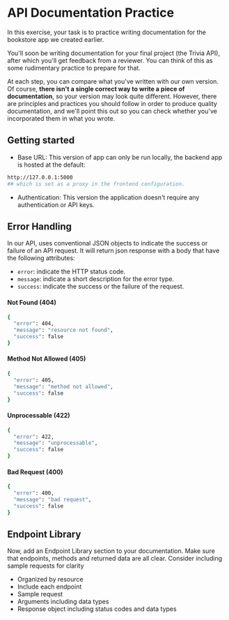 # API Documentation Practice
In this exercise, your task is to practice writing documentation for the bookstore app we created earlier.

You'll soon be writing documentation for your final project (the Trivia API), after which you'll get feedback from a reviewer. You can think of this as some rudimentary practice to prepare for that.

At each step, you can compare what you've written with our own version. Of course, **there isn't a single correct way to write a piece of documentation**, so your version may look quite different. However, there are principles and practices you should follow in order to produce quality documentation, and we'll point this out so you can check whether you've incorporated them in what you wrote.

## Getting started

- Base URL: This version of app can only be run locally, the backend app is hosted at the default:
```bash
http://127.0.0.1:5000
## which is set as a proxy in the frontend configuration.
```
- Authentication: This version the application doesn't require any authentication or API keys.


## Error Handling

In our API, uses conventional JSON objects to indicate the success or failure of an API request. It will return json response with a body that have the following attributes:
- `error`: indicate the HTTP status code.
- `message`: indicate a short description for the error type.
- `success`: indicate the success or the failure of the request.

#### Not Found (404)
```bash
{
  "error": 404,
  "message": "resource not found",
  "success": false
}
```

#### Method Not Allowed (405)
```bash
{
  "error": 405,
  "message": "method not allowed",
  "success": false
}
```

#### Unprocessable (422)
```bash
{
  "error": 422,
  "message": "unprocessable",
  "success": false
}
```

#### Bad Request (400)
```bash
{
  "error": 400,
  "message": "bad request",
  "success": false
}
```



## Endpoint Library
Now, add an Endpoint Library section to your documentation. Make sure that endpoints, methods and returned data are all clear. Consider including sample requests for clarity

- Organized by resource
- Include each endpoint
- Sample request 
- Arguments including data types
- Response object including status codes and data types 
